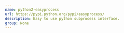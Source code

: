 ```yaml
---
name: python2-easyprocess
url: https://pypi.python.org/pypi/easyprocess/
description: Easy to use python subprocess interface.
group: None
---
```

